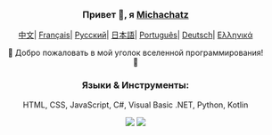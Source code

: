<div align="center" style="background-size: cover; background-position: center; padding: 20px;">
    <h3>Привет 👋, я <a href="https://github.com/Michatec">Michachatz</a></h3>
    <p align="center">
    <p align="center">
        <a href="README_CN.md"><span>中文</span></a>|
        <a href="README_FR.md"><span>Français</span></a>|
        <a href="README_RU.md"><span>Русский</span></a>|
        <a href="README_JP.md"><span>日本語</span></a>|
        <a href="README_PTBR.md"><span>Português</span></a>|
        <a href="README_DE.md"><span>Deutsch</span></a>|
        <a href="README_GR.md"><span>Ελληνικά</span></a>
        <p>🌟 Добро пожаловать в мой уголок вселенной программирования! 🌟</p>
        <h3>Языки & Инструменты:</h3>
        <p>HTML, CSS, JavaScript, C#, 
        Visual Basic .NET, Python, Kotlin</p>
        <img src="https://skillicons.dev/icons?i=html,css,js,cs,python,dotnet,kotlin,sqlite,firebase,md,netlify,git,github,unity,visualstudio,vscode,idea,androidstudio&perline=13">
        <img src="https://github-readme-mwendwa.vercel.app/api/top-langs/?username=michatec&layout=compact&count_private=true&theme=blue-green&title_color=00b3ff">
</div>
